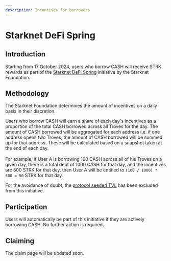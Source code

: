 ```yaml
---
description: Incentives for borrowers
---
```


# Starknet DeFi Spring

## Introduction

Starting from 17 October 2024, users who borrow CASH will receive STRK rewards as part of the [Starknet DeFi Spring](https://www.starknet.io/blog/defi-spring-2-0/) initiative by the Starknet Foundation.

## Methodology

The Starknet Foundation determines the amount of incentives on a daily basis in their discretion.

Users who borrow CASH will earn a share of each day's incentives as a proportion of the total CASH borrowed across all Troves for the day. The amount of CASH borrowed will be aggregated for each address i.e. if one address opens two Troves, the amount of CASH borrowed will be summed up for that address. These will be calculated based on a snapshot taken at the end of each day.\
\
For example, if User A is borrowing 100 CASH across all of his Troves on a given day, there is a total debt of 1000 CASH for that day, and the incentives are 500 STRK for that day, then User A will be entitled to `(100 / 1000) * 500 = 50` STRK for that day.

For the avoidance of doubt, the [protocol seeded TVL](technical-documentation/smart-contracts/transmuter-module.md) has been excluded from this initiative.

## Participation

Users will automatically be part of this initiative if they are actively borrowing CASH. No further action is required.

## Claiming

The claim page will be updated soon.&#x20;
